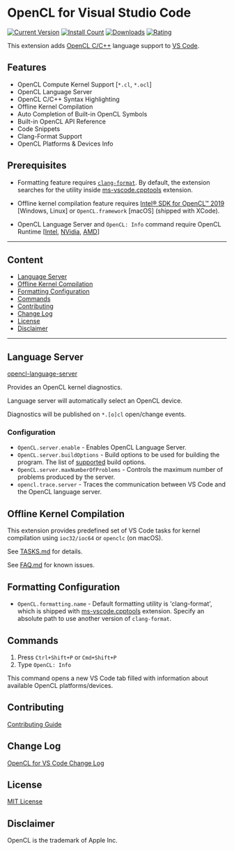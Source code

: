 # OpenCL for Visual Studio Code

[![Current Version](https://vsmarketplacebadge.apphb.com/version-short/galarius.vscode-opencl.svg)](https://marketplace.visualstudio.com/items?itemName=galarius.vscode-opencl)
[![Install Count](https://vsmarketplacebadge.apphb.com/installs-short/galarius.vscode-opencl.svg)](https://marketplace.visualstudio.com/items?itemName=galarius.vscode-opencl)
[![Downloads](https://vsmarketplacebadge.apphb.com/downloads-short/galarius.vscode-opencl.svg)](https://marketplace.visualstudio.com/items?itemName=galarius.vscode-opencl)
[![Rating](https://vsmarketplacebadge.apphb.com/rating-star/galarius.vscode-opencl.svg)](https://marketplace.visualstudio.com/items?itemName=galarius.vscode-opencl)

This extension adds [OpenCL C/C++](https://en.wikipedia.org/wiki/OpenCL) language support to [VS Code](https://code.visualstudio.com).

## Features

* OpenCL Compute Kernel Support [`*.cl`, `*.ocl`]
* OpenCL Language Server
* OpenCL C/C++ Syntax Highlighting
* Offline Kernel Compilation
* Auto Completion of Built-in OpenCL Symbols
* Built-in OpenCL API Reference
* Code Snippets
* Clang-Format Support
* OpenCL Platforms & Devices Info


## Prerequisites

* Formatting feature requires [`clang-format`](https://clang.llvm.org/docs/ClangFormat.html). By default, the extension searches for the utility inside [ms-vscode.cpptools](https://marketplace.visualstudio.com/items?itemName=ms-vscode.cpptools) extension.

* Offline kernel compilation feature requires [Intel® SDK for OpenCL™ 2019](https://software.intel.com/en-us/articles/opencl-drivers) [Windows, Linux] or `OpenCL.framework` [macOS] (shipped with XCode).

* OpenCL Language Server and `OpenCL: Info` command require OpenCL Runtime [[Intel](https://software.intel.com/en-us/articles/opencl-drivers), [NVidia](http://www.nvidia.com/Download/index.aspx), [AMD](http://support.amd.com/en-us/download)]

---

## Content

- [Language Server](#language-server)
- [Offline Kernel Compilation](#offline-kernel-compilation)
- [Formatting Configuration](#formatting-configuration)
- [Commands](#commands)
- [Contributing](#contributing)
- [Change Log](#change-log)
- [License](#license)
- [Disclaimer](#disclaimer)

---

## Language Server

[opencl-language-server](https://github.com/Galarius/opencl-language-server)

Provides an OpenCL kernel diagnostics.

Language server will automatically select an OpenCL device.

Diagnostics will be published on `*.[o]cl` open/change events.

### Configuration

* `OpenCL.server.enable` - Enables OpenCL Language Server.
* `OpenCL.server.buildOptions` - Build options to be used for building the program. The list of [supported](https://www.khronos.org/registry/OpenCL/sdk/1.2/docs/man/xhtml/clBuildProgram.html) build options.
* `OpenCL.server.maxNumberOfProblems` - Controls the maximum number of problems produced by the server.
* `opencl.trace.server` - Traces the communication between VS Code and the OpenCL language server.

## Offline Kernel Compilation

This extension provides predefined set of VS Code tasks for kernel compilation using `ioc32/ioc64` or `openclc` (on macOS).

See [TASKS.md](https://github.com/Galarius/vscode-opencl/blob/master/TASKS.md) for details.

See [FAQ.md](https://github.com/Galarius/vscode-opencl/blob/master/FAQ.md) for known issues.

## Formatting Configuration

* `OpenCL.formatting.name` - Default formatting utility is 'clang-format', which is shipped with [ms-vscode.cpptools](https://marketplace.visualstudio.com/items?itemName=ms-vscode.cpptools) extension. Specify an absolute path to use another version of `clang-format`.

## Commands

1. Press `Ctrl+Shift+P` or `Cmd+Shift+P`
2. Type `OpenCL: Info`

This command opens a new VS Code tab filled with information about available OpenCL platforms/devices.

## Contributing

[Contributing Guide](https://github.com/Galarius/vscode-opencl/blob/master/CONTRIBUTING.md)

## Change Log

[OpenCL for VS Code Change Log](https://marketplace.visualstudio.com/items/galarius.vscode-opencl/changelog)

## License

[MIT License](https://raw.githubusercontent.com/Galarius/vscode-opencl/master/LICENSE.txt)

## Disclaimer

OpenCL is the trademark of Apple Inc.
